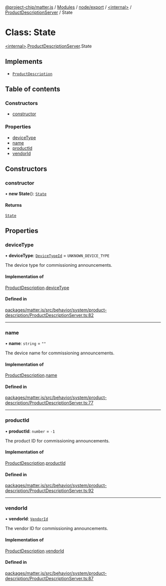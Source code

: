 [@project-chip/matter.js](../README.md) / [Modules](../modules.md) / [node/export](../modules/node_export.md) / [\<internal\>](../modules/node_export._internal_.md) / [ProductDescriptionServer](../modules/node_export._internal_.ProductDescriptionServer.md) / State

# Class: State

[\<internal\>](../modules/node_export._internal_.md).[ProductDescriptionServer](../modules/node_export._internal_.ProductDescriptionServer.md).State

## Implements

- [`ProductDescription`](../interfaces/behavior_cluster_export._internal_.ProductDescription.md)

## Table of contents

### Constructors

- [constructor](node_export._internal_.ProductDescriptionServer.State.md#constructor)

### Properties

- [deviceType](node_export._internal_.ProductDescriptionServer.State.md#devicetype)
- [name](node_export._internal_.ProductDescriptionServer.State.md#name)
- [productId](node_export._internal_.ProductDescriptionServer.State.md#productid)
- [vendorId](node_export._internal_.ProductDescriptionServer.State.md#vendorid)

## Constructors

### constructor

• **new State**(): [`State`](node_export._internal_.ProductDescriptionServer.State.md)

#### Returns

[`State`](node_export._internal_.ProductDescriptionServer.State.md)

## Properties

### deviceType

• **deviceType**: [`DeviceTypeId`](../modules/datatype_export.md#devicetypeid) = `UNKNOWN_DEVICE_TYPE`

The device type for commissioning announcements.

#### Implementation of

[ProductDescription](../interfaces/behavior_cluster_export._internal_.ProductDescription.md).[deviceType](../interfaces/behavior_cluster_export._internal_.ProductDescription.md#devicetype)

#### Defined in

[packages/matter.js/src/behavior/system/product-description/ProductDescriptionServer.ts:82](https://github.com/project-chip/matter.js/blob/904d0c9b952b91f28a21803759c5e5c66ee4d272/packages/matter.js/src/behavior/system/product-description/ProductDescriptionServer.ts#L82)

___

### name

• **name**: `string` = `""`

The device name for commissioning announcements.

#### Implementation of

[ProductDescription](../interfaces/behavior_cluster_export._internal_.ProductDescription.md).[name](../interfaces/behavior_cluster_export._internal_.ProductDescription.md#name)

#### Defined in

[packages/matter.js/src/behavior/system/product-description/ProductDescriptionServer.ts:77](https://github.com/project-chip/matter.js/blob/904d0c9b952b91f28a21803759c5e5c66ee4d272/packages/matter.js/src/behavior/system/product-description/ProductDescriptionServer.ts#L77)

___

### productId

• **productId**: `number` = `-1`

The product ID for commissioning announcements.

#### Implementation of

[ProductDescription](../interfaces/behavior_cluster_export._internal_.ProductDescription.md).[productId](../interfaces/behavior_cluster_export._internal_.ProductDescription.md#productid)

#### Defined in

[packages/matter.js/src/behavior/system/product-description/ProductDescriptionServer.ts:92](https://github.com/project-chip/matter.js/blob/904d0c9b952b91f28a21803759c5e5c66ee4d272/packages/matter.js/src/behavior/system/product-description/ProductDescriptionServer.ts#L92)

___

### vendorId

• **vendorId**: [`VendorId`](../modules/datatype_export.md#vendorid)

The vendor ID for commissioning announcements.

#### Implementation of

[ProductDescription](../interfaces/behavior_cluster_export._internal_.ProductDescription.md).[vendorId](../interfaces/behavior_cluster_export._internal_.ProductDescription.md#vendorid)

#### Defined in

[packages/matter.js/src/behavior/system/product-description/ProductDescriptionServer.ts:87](https://github.com/project-chip/matter.js/blob/904d0c9b952b91f28a21803759c5e5c66ee4d272/packages/matter.js/src/behavior/system/product-description/ProductDescriptionServer.ts#L87)
